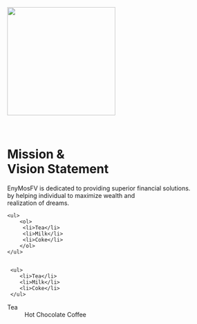 <!DOCTYPE html>
<html lang="en">
<head>
    <meta charset="UTF-8">
    <meta name="viewport" content="width=device-width, initial-scale=1.0">
    <link rel="https://fonts.googleapis.com/css?family=Kaushan+Script|Poppins&display=swap"rel="stylesheet">
    <title>Assignment</title>
</head>
<body>
    <img src="firefox-logo.webp" height=250 width=250>
    <!--Div&Span&P-->
    <div class="content">
        <h1> <br><span>Mission &<br> </span><span>Vision Statement</span></h1>
        <p class="par">EnyMosFV is dedicated to providing superior financial solutions.
                      <br> by helping individual to maximize wealth and <br>realization of dreams.</p>   
    </div> 
    
    <ul>
        <ol>
         <li>Tea</li>
         <li>Milk</li>
         <li>Coke</li>
        </ol>
    </ul>
     
     
     <ul>
        <li>Tea</li>
        <li>Milk</li>
        <li>Coke</li>
     </ul>
 
 
 <dl>
    <dt>Tea</dt>
    <dd>Hot Chocolate Coffee</dd>

